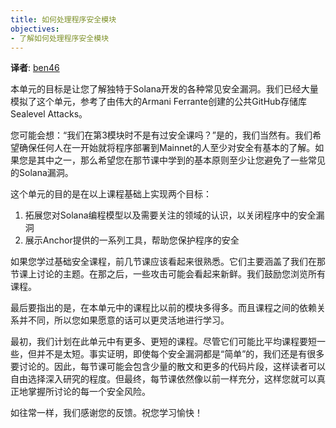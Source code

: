 ```yaml
---
title: 如何处理程序安全模块
objectives:
- 了解如何处理程序安全模块
---
```

**译者**: [ben46](https://github.com/ben46)

本单元的目标是让您了解独特于Solana开发的各种常见安全漏洞。我们已经大量模拟了这个单元，参考了由伟大的Armani Ferrante创建的公共GitHub存储库Sealevel Attacks。

您可能会想：“我们在第3模块时不是有过安全课吗？”是的，我们当然有。我们希望确保任何人在一开始就将程序部署到Mainnet的人至少对安全有基本的了解。如果您是其中之一，那么希望您在那节课中学到的基本原则至少让您避免了一些常见的Solana漏洞。

这个单元的目的是在以上课程基础上实现两个目标：

1. 拓展您对Solana编程模型以及需要关注的领域的认识，以关闭程序中的安全漏洞
2. 展示Anchor提供的一系列工具，帮助您保护程序的安全

如果您学过基础安全课程，前几节课应该看起来很熟悉。它们主要涵盖了我们在那节课上讨论的主题。在那之后，一些攻击可能会看起来新鲜。我们鼓励您浏览所有课程。

最后要指出的是，在本单元中的课程比以前的模块多得多。而且课程之间的依赖关系并不同，所以您如果愿意的话可以更灵活地进行学习。

最初，我们计划在此单元中有更多、更短的课程。尽管它们可能比平均课程要短一些，但并不是太短。事实证明，即使每个安全漏洞都是“简单”的，我们还是有很多要讨论的。因此，每节课可能会包含少量的散文和更多的代码片段，这样读者可以自由选择深入研究的程度。但最终，每节课依然像以前一样充分，这样您就可以真正地掌握所讨论的每一个安全风险。

如往常一样，我们感谢您的反馈。祝您学习愉快！